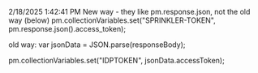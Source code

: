 2/18/2025 1:42:41 PM
New way - they like pm.response.json, not the old way (below)
pm.collectionVariables.set("SPRINKLER-TOKEN", pm.response.json().access_token);


old way:
var jsonData = JSON.parse(responseBody);

pm.collectionVariables.set("IDPTOKEN", jsonData.accessToken);